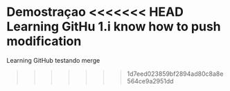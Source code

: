 Demostraçao
<<<<<<< HEAD
Learning GitHu
1.i know how to push modification
=======
Learning GitHub
testando merge
>>>>>>> 1d7eed023859bf2894ad80c8a8e564ce9a2951dd
